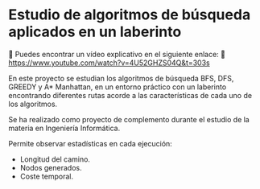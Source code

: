 # Estudio de algoritmos de búsqueda aplicados en un laberinto

🔗 Puedes encontrar un vídeo explicativo en el siguiente enlace:
🔴 https://www.youtube.com/watch?v=4U52GHZS04Q&t=303s


En este proyecto se estudian los algoritmos de búsqueda BFS, DFS, GREEDY y A* Manhattan, en un entorno práctico con un laberinto encontrando diferentes rutas acorde a las características de cada uno de los algoritmos.

Se ha realizado como proyecto de complemento durante el estudio de la materia en Ingeniería Informática.

Permite observar estadísticas en cada ejecución:
- Longitud del camino.
- Nodos generados.
- Coste temporal.
